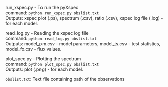run_xspec.py - To run the pyXspec    
command: `python run_xspec.py obslist.txt`    
Outputs: xspec plot (.ps), spectrum (.csv), ratio (.csv), xspec log file (.log) - for each model.  

read_log.py - Reading the xspec log file  
command: `python read_log.py obslist.txt`  
Outputs: model_pm.csv - model parameters, model_ts.csv - test statistics, model_fx.csv - flux values.  

plot_spec.py - Plotting the spectrum  
command: `python plot_spec.py obslist.txt`  
Outputs: plot (.png) - for each model.  

`obslist.txt`: Text file containing path of the observations  